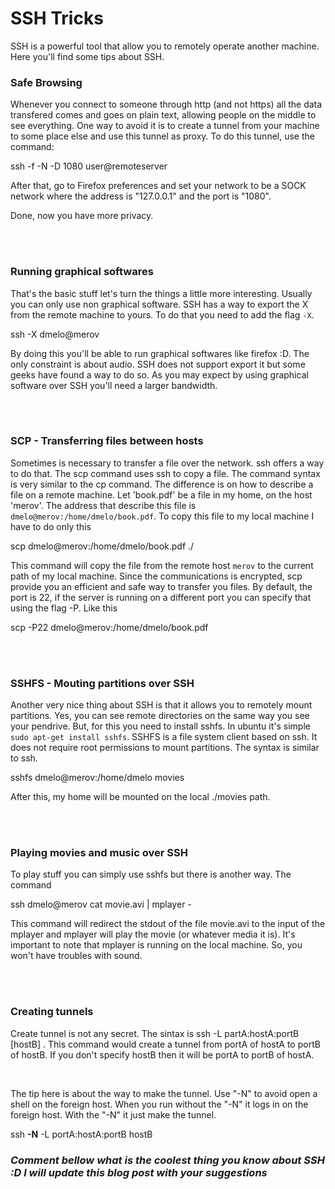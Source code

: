 

# SSH Tricks 

SSH is a powerful tool that allow you to remotely operate another machine. Here you'll find some tips about SSH.

<!--break-->

<h3>Safe Browsing</h3>

Whenever you connect to someone through http (and not https) all the data transfered comes and goes on plain text, allowing people on the middle to see everything. One way to avoid it is to create a tunnel from your machine to some place else and use this tunnel as proxy. To do this tunnel, use the command:



<p class="code">ssh -f -N -D 1080 user@remoteserver</p>



After that, go to Firefox preferences and set your network to be a SOCK network where the address is "127.0.0.1" and the port is "1080".



Done, now you have more privacy.

<br/><br/>

<h3>Running graphical softwares</h3>

That's the basic stuff let's turn the things a little more interesting. Usually you can only use non graphical software. SSH has a way to export the X from the remote machine to yours. To do that you need to add the flag `-X`. <p class="code">ssh -X dmelo@merov</p>By doing this you'll be able to run graphical softwares like firefox :D. The only constraint is about audio. SSH does not support export it but some geeks have found a way to do so. As you may expect by using graphical software over SSH you'll need a larger bandwidth.

<br/><br/>



<h3>SCP - Transferring files between hosts</h3>

Sometimes is necessary to transfer a file over the network. ssh offers a way to do that. The scp command uses ssh to copy a file. The command syntax is very similar to the cp command. The difference is on how to describe a file on a remote machine. Let 'book.pdf' be a file in my home, on the host 'merov'. The address that describe this file is `dmelo@merov:/home/dmelo/book.pdf`. To copy this file to my local machine I have to do only this 



<p class="code">scp dmelo@merov:/home/dmelo/book.pdf ./</p>



This command will copy the file from the remote host `merov` to the current path of my local machine. Since the communications is encrypted, scp provide you an efficient and safe way to transfer you files. By default, the port is 22, if the server is running on a different port you can specify that using the flag -P. Like this<p class="code">scp -P22 dmelo@merov:/home/dmelo/book.pdf</p>

<br/><br/>



<h3>SSHFS - Mouting partitions over SSH</h3>

Another very nice thing about SSH is that it allows you to remotely mount partitions. Yes, you can see remote directories on the same way you see your pendrive. But, for this you need to install sshfs. In ubuntu it's simple `sudo apt-get install sshfs`. SSHFS is a file system client based on ssh. It does not require root permissions to mount partitions. The syntax is similar to ssh.<p class="code">sshfs dmelo@merov:/home/dmelo movies</p> 

After this, my home will be mounted on the local ./movies path.

<br/><br/>



<h3>Playing movies and music over SSH</h3>

To play stuff you can simply use sshfs but there is another way. The command<p class="code">ssh dmelo@merov cat movie.avi | mplayer -</p>This command will redirect the stdout of the file movie.avi to the input of the mplayer and mplayer will play the movie (or whatever media it is). It's important to note that mplayer is running on the local machine. So, you won't have troubles with sound.

<br/><br/>



<h3>Creating tunnels</h3>



Create tunnel is not any secret. The sintax is ssh -L partA:hostA:portB [hostB] . This command would create a tunnel from portA of hostA to portB of hostB. If you don't specify hostB then it will be portA to portB of hostA.

<br/>



The tip here is about the way to make the tunnel. Use "-N" to avoid open a shell on the foreign host. When you run without the "-N" it logs in on the foreign host. With the "-N" it just make the tunnel.



<p class="code">ssh <b>-N</b> -L portA:hostA:portB hostB</p>



<h3><i>Comment bellow what is the coolest thing you know about SSH :D I will update this blog post with your suggestions</i></h3>
